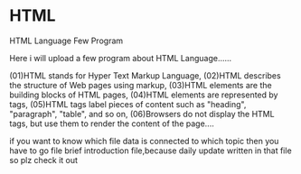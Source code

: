 # HTML
HTML Language Few Program

Here i will upload a few program about HTML Language......

  (01)HTML stands for Hyper Text Markup Language,
  (02)HTML describes the structure of Web pages using markup,
  (03)HTML elements are the building blocks of HTML pages,
  (04)HTML elements are represented by tags,
  (05)HTML tags label pieces of content such as "heading", "paragraph", "table", and so on,
  (06)Browsers do not display the HTML tags, but use them to render the content of the page....
  
  if you want to know which file data is connected to which topic then you have to go file brief introduction file,because daily 
  update written in that file so plz check it out
